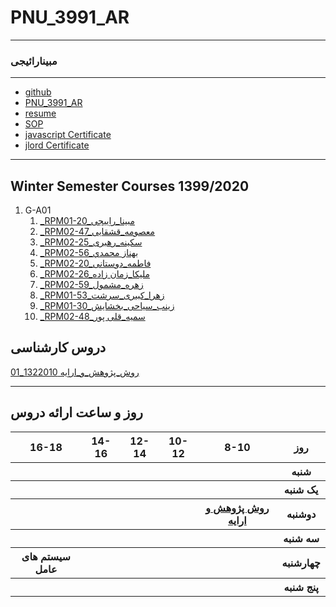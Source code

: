 # PNU_3991_AR
---------
### مبینارائیجی
 
---
- [github](https://github.com/mobina-rayeji)
- [PNU_3991_AR](https://github.com/mobina-rayeji/PNU_3991_AR)
- [resume](https://mobina-rayeji.github.io/m-rayeji.github.io/)
- [SOP](https://mobina-rayeji.github.io/SOP/) 
- [javascript Certificate](js.pdf)
- [jlord Certificate](jlrd.png)
  
------------------
## Winter Semester Courses 1399/2020


1. G-A01
      1. [_RPM01-20_مبینا_راِییجی](https://github.com/AliRazavi-edu/PNU_3991/tree/master/_MSc/AdvancedSoftwareEngineering/11_%D8%B9%D9%84%D9%8A%D8%B1%D8%B6%D8%A7%20%D8%AE%D9%88%D8%A7%D8%AC%D9%87%20%DA%AF%D9%8A) 
    1. [_RPM02-47_معصومه_قشقایی](https://github.com/AliRazavi-edu/PNU_3991/tree/master/_MSc/AdvancedSoftwareEngineering/02_%D9%81%D9%87%D9%8A%D9%85%D9%87%20%D8%A7%D8%A8%D9%88%D8%AD%D9%85%D8%B2%D9%87)    
    1. [_RPM02-25_سکینه_رهبری](https://github.com/AliRazavi-edu/PNU_3991/tree/master/_MSc/AdvancedSoftwareEngineering/11_%D8%B9%D9%84%D9%8A%D8%B1%D8%B6%D8%A7%20%D8%AE%D9%88%D8%A7%D8%AC%D9%87%20%DA%AF%D9%8A)    
    1. [_RPM02-56_بهناز محمدي](https://github.com/AliRazavi-edu/PNU_3991/tree/master/_MSc/AdvancedSoftwareEngineering/19_%D9%83%D9%84%D8%AB%D9%88%D9%85%20%D9%85%D8%AD%D9%85%D8%AF%D9%8A)
   1. [_RPM02-20_فاطمه_دوستانی](https://github.com/AliRazavi-edu/PNU_3991/tree/master/_MSc/AdvancedSoftwareEngineering/14_%D8%B3%D8%AD%D8%B1%20%D8%B2%D9%8A%D9%86%D9%8A%20%D9%88%D9%86%D8%AF%D9%85%D9%82%D8%AF%D9%85)    
    1. [_RPM02-26_ملیکا_زمان زاده](https://github.com/AliRazavi-edu/PNU_3991/tree/master/_MSc/AdvancedSoftwareEngineering/02_%D9%81%D9%87%D9%8A%D9%85%D9%87%20%D8%A7%D8%A8%D9%88%D8%AD%D9%85%D8%B2%D9%87)    
    1. [_RPM02-59_زهره_مشمول](https://github.com/AliRazavi-edu/PNU_3991/tree/master/_MSc/AdvancedSoftwareEngineering/11_%D8%B9%D9%84%D9%8A%D8%B1%D8%B6%D8%A7%20%D8%AE%D9%88%D8%A7%D8%AC%D9%87%20%DA%AF%D9%8A)    
    1. [_RPM01-53_زهرا_کبیری_سرشت](https://github.com/AliRazavi-edu/PNU_3991/tree/master/_MSc/AdvancedSoftwareEngineering/19_%D9%83%D9%84%D8%AB%D9%88%D9%85%20%D9%85%D8%AD%D9%85%D8%AF%D9%8A)
    1. [_RPM01-30_زینب_سیاحی_بخشایش](https://github.com/AliRazavi-edu/PNU_3991/tree/master/_MSc/AdvancedSoftwareEngineering/14_%D8%B3%D8%AD%D8%B1%20%D8%B2%D9%8A%D9%86%D9%8A%20%D9%88%D9%86%D8%AF%D9%85%D9%82%D8%AF%D9%85)  
    1. [_RPM02-48_سمیه_قلی پور](https://github.com/AliRazavi-edu/PNU_3991/tree/master/_MSc/AdvancedSoftwareEngineering/19_%D9%83%D9%84%D8%AB%D9%88%D9%85%20%D9%85%D8%AD%D9%85%D8%AF%D9%8A)
   



## دروس کارشناسی


[روش_پژوهش_و_اراِِیه	1322010_01](https://github.com/sakineh-rahbari/PNU_3991_AR/tree/gh-pages/SoftwareManagement)


-----------------------



## روز و ساعت ارائه دروس

<table style="width:100%">
  <tr>
    <th >16-18</th>
    <th >14-16</th>
    <th >12-14</th>
    <th>10-12</th>
    <th>8-10</th>
    <th>روز</th>
  </tr>
  <tr>
    <th ></th>
    <th ></th>
    <th ></th>
    <th></th>
    <th></th>
    <th>شنبه</th>
  </tr>
   <tr>
    <th ></th>
    <th ></th>
    <th></th>
    <th></th>
    <th ></th>
    <th>یک شنبه</th>
  </tr>
   <tr>
     <th ></th>
     <th ></th>
     <th></th>
     <th></th>
    <th >  <a href="https://github.com/AliRazavi-edu/PNU_3991/tree/master/_MSc/AdvancedSoftwareEngineering">روش پژوهش و ارایه</a></th>
    <th>دوشنبه</th>
  </tr>
   <tr>
    <th ></th>
    <th ></th>
    <th></th>
    <th></th>
    <th ></th>
    <th>سه شنبه</th>
  </tr>
   <tr>
    <th >سیستم های عامل</th>
    <th ></th>
    <th></th>
    <th></th>
     <th ></th>
    <th>چهارشنبه</th>
  </tr>
   <tr>
    <th ></th>
     <th ></th>
     <th ></th>
     <th></th>
    <th></th>
    <th>پنج شنبه</th>
  </tr>
</table>
